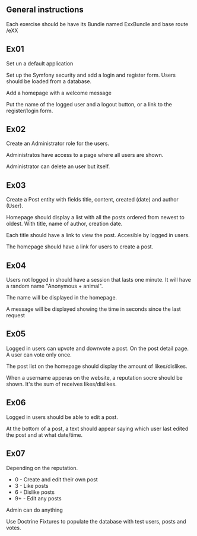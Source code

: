 ## General instructions

Each exercise should be have its Bundle named ExxBundle and base route /eXX

## Ex01

Set un a default application

Set up the Symfony security and add a login and register form. Users should be loaded from a database.

Add a homepage with a welcome message

Put the name of the logged user and a logout button, or a link to the register/login form.

## Ex02

Create an Administrator role for the users.

Administratos have access to a page where all users are shown.

Administrator can delete an user but itself.

## Ex03

Create a Post entity with fields title, content, created (date) and author (User).

Homepage should display a list with all the posts ordered from newest to oldest. With title, name of author, creation date.

Each title should have a link to view the post. Accesible by logged in users.

The homepage should have a link for users to create a post.

## Ex04

Users not logged in should have a session that lasts one minute. It will have a random name "Anonymous + animal".

The name will be displayed in the homepage.

A message will be displayed showing the time in seconds since the last request

## Ex05

Logged in users can upvote and downvote a post. On the post detail page. A user can vote only once.

The post list on the homepage should display the amount of likes/dislikes.

When a username apperas on the website, a reputation socre should be shown. It's the sum of receives likes/dislikes.

## Ex06

Logged in users should be able to edit a post. 

At the bottom of a post, a text should appear saying which user last edited the post and at what date/time.

## Ex07

Depending on the reputation.

- 0 - Create and edit their own post
- 3 - Like posts
- 6 - Dislike posts
- 9+ - Edit any posts

Admin can do anything

Use Doctrine Fixtures to populate the database with test users, posts and votes.
